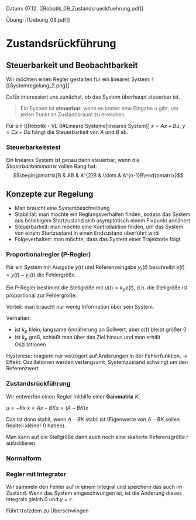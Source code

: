 Datum: 07.12.
[[Robotik_09_Zustandsrueckfuehrung.pdf]]

Übung: [[Uebung_08.pdf]]
# Zustandsrückführung

## Steuerbarkeit und Beobachtbarkeit

Wir möchten einen Regler gestalten für ein lineares System:
![[Systemregelung_2.png]]

Dafür interessiert uns zunächst, ob das System überhaupt steuerbar ist.

> Ein System ist **steuerbar**, wenn es immer eine Eingabe $u$ gibt, um jeden Punkt im Zustandsraum zu erreichen.

Für ein [[Robotik - VL 8#Lineare Systeme|lineares System]] $\dot x = Ax + Bu$, $y = Cx + Du$ hängt die Steuerbarkeit von $A$ und $B$ ab.

### Steuerbarkeitstest

Ein lineares System ist genau dann steuerbar, wenn die *Steuerbarkeitsmatrix* vollen Rang hat: $$\begin{pmatrix}B & AB & A^{2}B & \ldots & A^{n-1}B\end{pmatrix}$$
## Konzepte zur Regelung

- Man braucht eine Systembeschreibung
- Stabilität: man möchte ein Reglungsverhalten finden, sodass das System aus beliebigem Startzustand sich asymptotisch einem Fixpunkt annähert
- Steuerbarkeit: man möchte eine Kontrollaktion finden, um das System von einem Startzustand in einen Endzustand überführt wird
- Folgeverhalten: man möchte, dass das System einer Trajektorie folgt

### Proportionalregler (P-Regler)

Für ein System mit Ausgabe $y(t)$ und Referenzeingabe $y_{r}(t)$ beschreibt $e(t) = y(t) - y_{r}(t)$ die Fehlergröße.

Ein P-Regler bestimmt die Stellgröße mit $u(t) = k_{p}e(t)$, d.h. die Stellgröße ist proportional zur Fehlergröße.

Vorteil: man braucht nur wenig Information über sein System.

Verhalten: 
- ist $k_p$ klein, langsame Annäherung an Sollwert, aber $e(t)$ bleibt größer 0
- ist $k_p$ groß, schießt man über das Ziel hinaus und man erhält Oszillationen

Hysterese: reagiere nur verzögert auf Änderungen in der Fehlerfunktion.
$\to$ Effekt: Oszillationen werden verlangsamt, Systemzustand schwingt um den Referenzwert

### Zustandsrückführung

Wir entwerfen einen Regler mithilfe einer **Gainmatrix** $K$:

$u = -Kx$
$\dot x = Ax - BKx = (A-BK)x$

Das ist dann stabil, wenn $A-BK$ stabil ist (Eigenwerte von $A-BK$ sollen Realteil kleiner 0 haben).


Man kann auf die Stellgröße dann auch noch eine skalierte Referenzgröße $r$ aufaddieren


### Normalform

### Regler mit Integrator

Wir sammeln den Fehler auf in einem Integral und speichern das auch im Zustand.
Wenn das System eingeschwungen ist, ist die Änderung dieses Integrals gleich 0 und $y=r$.

Führt trotzdem zu Überschwingen